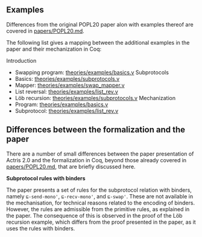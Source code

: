 ## Examples

Differences from the original POPL20 paper alon with examples thereof are covered in
[papers/POPL20.md](POPL20.md).

The following list gives a mapping between the additional examples in the
paper and their mechanization in Coq:

Introduction
  - Swapping program: [theories/examples/basics.v](../theories/examples/basics.v)
Subprotocols
  - Basics: [theories/examples/subprotocols.v](../theories/examples/subprotocols.v)
  - Mapper: [theories/examples/swap_mapper.v](../theories/examples/swap_mapper.v)
  - List reversal: [theories/examples/list_rev.v](../theories/examples/list_rev.v)
  - Löb recursion: [theories/examples/subprotocols.v](../theories/examples/subprotocols.v)
Mechanization
  - Program: [theories/examples/basics.v](../theories/examples/basics.v)
  - Subprotocol: [theories/examples/list_rev.v](../theories/examples/list_rev.v)

## Differences between the formalization and the paper

There are a number of small differences between the paper presentation
of Actris 2.0 and the formalization in Coq, beyond those already covered
in [papers/POPL20.md](POPL20.md), that are briefly discussed here.

**Subprotocol rules with binders**

The paper presents a set of rules for the subprotocol relation with binders,
namely `⊑-send-mono'`, `⊑-recv-mono'`, and `⊑-swap'`. These are not available
in the mechanisation, for technical reasons related to the encoding of binders.
However, the rules are admissible from the primitive rules, as explained in the
paper. The consequence of this is observed in the proof of the Löb recursion
example, which differs from the proof presented in the paper, as it uses the
rules with binders.
